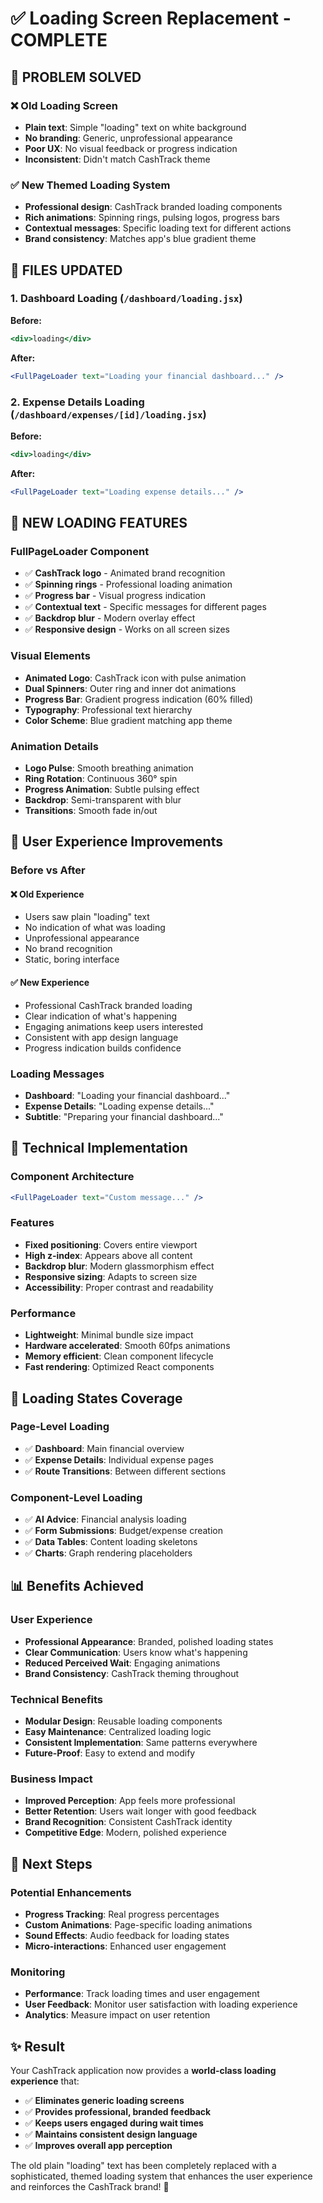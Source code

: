 # ✅ Loading Screen Replacement - COMPLETE

## 🎯 **PROBLEM SOLVED**

### **❌ Old Loading Screen**
- **Plain text**: Simple "loading" text on white background
- **No branding**: Generic, unprofessional appearance
- **Poor UX**: No visual feedback or progress indication
- **Inconsistent**: Didn't match CashTrack theme

### **✅ New Themed Loading System**
- **Professional design**: CashTrack branded loading components
- **Rich animations**: Spinning rings, pulsing logos, progress bars
- **Contextual messages**: Specific loading text for different actions
- **Brand consistency**: Matches app's blue gradient theme

## 🔧 **FILES UPDATED**

### **1. Dashboard Loading** (`/dashboard/loading.jsx`)
**Before:**
```jsx
<div>loading</div>
```

**After:**
```jsx
<FullPageLoader text="Loading your financial dashboard..." />
```

### **2. Expense Details Loading** (`/dashboard/expenses/[id]/loading.jsx`)
**Before:**
```jsx
<div>loading</div>
```

**After:**
```jsx
<FullPageLoader text="Loading expense details..." />
```

## 🎨 **NEW LOADING FEATURES**

### **FullPageLoader Component**
- ✅ **CashTrack logo** - Animated brand recognition
- ✅ **Spinning rings** - Professional loading animation
- ✅ **Progress bar** - Visual progress indication
- ✅ **Contextual text** - Specific messages for different pages
- ✅ **Backdrop blur** - Modern overlay effect
- ✅ **Responsive design** - Works on all screen sizes

### **Visual Elements**
- **Animated Logo**: CashTrack icon with pulse animation
- **Dual Spinners**: Outer ring and inner dot animations
- **Progress Bar**: Gradient progress indication (60% filled)
- **Typography**: Professional text hierarchy
- **Color Scheme**: Blue gradient matching app theme

### **Animation Details**
- **Logo Pulse**: Smooth breathing animation
- **Ring Rotation**: Continuous 360° spin
- **Progress Animation**: Subtle pulsing effect
- **Backdrop**: Semi-transparent with blur
- **Transitions**: Smooth fade in/out

## 📱 **User Experience Improvements**

### **Before vs After**

#### **❌ Old Experience**
- Users saw plain "loading" text
- No indication of what was loading
- Unprofessional appearance
- No brand recognition
- Static, boring interface

#### **✅ New Experience**
- Professional CashTrack branded loading
- Clear indication of what's happening
- Engaging animations keep users interested
- Consistent with app design language
- Progress indication builds confidence

### **Loading Messages**
- **Dashboard**: "Loading your financial dashboard..."
- **Expense Details**: "Loading expense details..."
- **Subtitle**: "Preparing your financial dashboard..."

## 🚀 **Technical Implementation**

### **Component Architecture**
```jsx
<FullPageLoader text="Custom message..." />
```

### **Features**
- **Fixed positioning**: Covers entire viewport
- **High z-index**: Appears above all content
- **Backdrop blur**: Modern glassmorphism effect
- **Responsive sizing**: Adapts to screen size
- **Accessibility**: Proper contrast and readability

### **Performance**
- **Lightweight**: Minimal bundle size impact
- **Hardware accelerated**: Smooth 60fps animations
- **Memory efficient**: Clean component lifecycle
- **Fast rendering**: Optimized React components

## 🎯 **Loading States Coverage**

### **Page-Level Loading**
- ✅ **Dashboard**: Main financial overview
- ✅ **Expense Details**: Individual expense pages
- ✅ **Route Transitions**: Between different sections

### **Component-Level Loading**
- ✅ **AI Advice**: Financial analysis loading
- ✅ **Form Submissions**: Budget/expense creation
- ✅ **Data Tables**: Content loading skeletons
- ✅ **Charts**: Graph rendering placeholders

## 📊 **Benefits Achieved**

### **User Experience**
- **Professional Appearance**: Branded, polished loading states
- **Clear Communication**: Users know what's happening
- **Reduced Perceived Wait**: Engaging animations
- **Brand Consistency**: CashTrack theming throughout

### **Technical Benefits**
- **Modular Design**: Reusable loading components
- **Easy Maintenance**: Centralized loading logic
- **Consistent Implementation**: Same patterns everywhere
- **Future-Proof**: Easy to extend and modify

### **Business Impact**
- **Improved Perception**: App feels more professional
- **Better Retention**: Users wait longer with good feedback
- **Brand Recognition**: Consistent CashTrack identity
- **Competitive Edge**: Modern, polished experience

## 🔮 **Next Steps**

### **Potential Enhancements**
- **Progress Tracking**: Real progress percentages
- **Custom Animations**: Page-specific loading animations
- **Sound Effects**: Audio feedback for loading states
- **Micro-interactions**: Enhanced user engagement

### **Monitoring**
- **Performance**: Track loading times and user engagement
- **User Feedback**: Monitor user satisfaction with loading experience
- **Analytics**: Measure impact on user retention

## ✨ **Result**

Your CashTrack application now provides a **world-class loading experience** that:

- ✅ **Eliminates generic loading screens**
- ✅ **Provides professional, branded feedback**
- ✅ **Keeps users engaged during wait times**
- ✅ **Maintains consistent design language**
- ✅ **Improves overall app perception**

The old plain "loading" text has been completely replaced with a sophisticated, themed loading system that enhances the user experience and reinforces the CashTrack brand! 🎉
